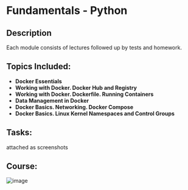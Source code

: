 <h1>Fundamentals - Python</h1>

<h2>Description</h2>
Each module consists of lectures followed up by tests and homework.
<br />


<h2>Topics Included:</h2>


- <b>Docker Essentials</b> 
- <b>Working with Docker. Docker Hub and Registry</b>
- <b>Working with Docker. Dockerfile. Running Containers</b> 
- <b>Data Management in Docker</b>
- <b>Docker Basics. Networking. Docker Compose</b>
- <b>Docker Basics. Linux Kernel Namespaces and Control Groups</b> 









<h2> Tasks: </h2>

attached as screenshots






<h2>Course:</h2>


![image](https://github.com/DomasMas0303/Docker-Fundamentals/assets/125759458/f9604703-d847-4124-b572-653dfd3e4ac2)


















